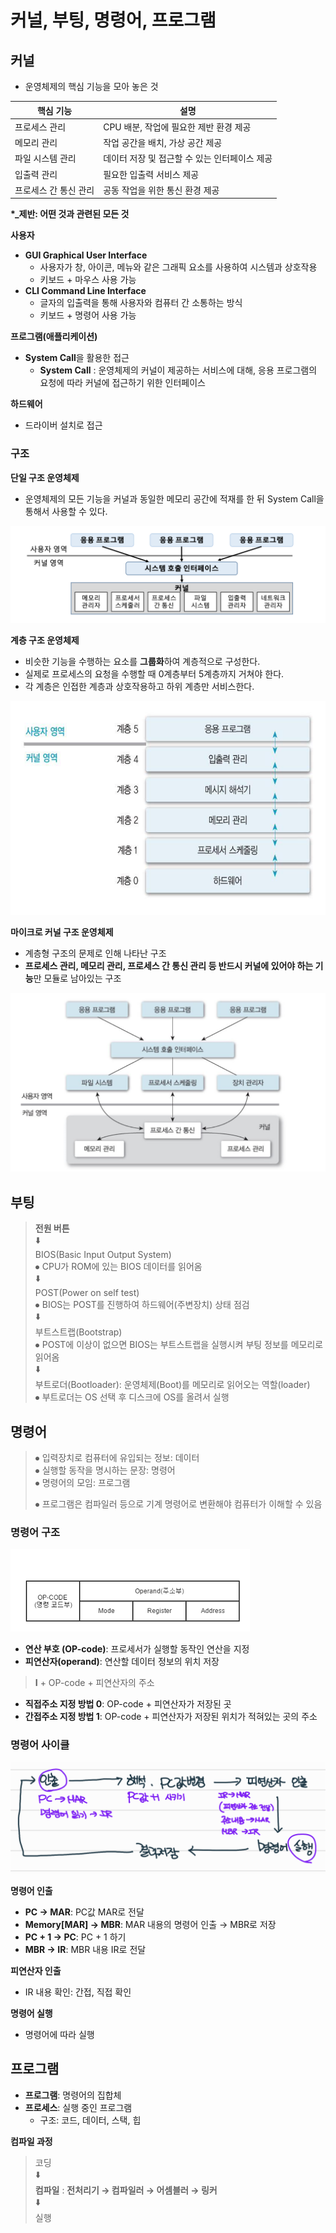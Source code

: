 # 커널, 부팅, 명령어, 프로그램

## 커널

- 운영체제의 핵심 기능을 모아 놓은 것

| 핵심 기능             | 설명                                          |
| --------------------- | --------------------------------------------- |
| 프로세스 관리         | CPU 배분, 작업에 필요한 제반 환경 제공        |
| 메모리 관리           | 작업 공간을 배치, 가상 공간 제공              |
| 파일 시스템 관리      | 데이터 저장 및 접근할 수 있는 인터페이스 제공 |
| 입출력 관리           | 필요한 입출력 서비스 제공                     |
| 프로세스 간 통신 관리 | 공동 작업을 위한 통신 환경 제공               |

**\*\_제반: 어떤 것과 관련된 모든 것**

**사용자**

- **GUI Graphical User Interface**
  - 사용자가 창, 아이콘, 메뉴와 같은 그래픽 요소를 사용하여 시스템과 상호작용
  - 키보드 + 마우스 사용 가능
- **CLI Command Line Interface**
  - 글자의 입출력을 통해 사용자와 컴퓨터 간 소통하는 방식
  - 키보드 + 명령어 사용 가능

**프로그램(애플리케이션)**

- **System Call**을 활용한 접근
  - **System Call** : 운영체제의 커널이 제공하는 서비스에 대해, 응용 프로그램의 요청에 따라 커널에 접근하기 위한 인터페이스

**하드웨어**

- 드라이버 설치로 접근

### 구조

**단일 구조 운영체제**

- 운영체제의 모든 기능을 커널과 동일한 메모리 공간에 적재를 한 뒤 System Call을 통해서 사용할 수 있다.

![](./img/%EC%8B%9C%EC%9E%91%ED%95%98%EA%B8%B0%20%EC%A0%84%EC%97%90/1.png)

**계층 구조 운영체제**

- 비슷한 기능을 수행하는 요소를 **그룹화**하여 계층적으로 구성한다.
- 실제로 프로세스의 요청을 수행할 때 0계층부터 5계층까지 거쳐야 한다.
- 각 계층은 인접한 계층과 상호작용하고 하위 계층만 서비스한다.

![](./img/%EC%8B%9C%EC%9E%91%ED%95%98%EA%B8%B0%20%EC%A0%84%EC%97%90/2.png)

**마이크로 커널 구조 운영체제**

- 계층형 구조의 문제로 인해 나타난 구조
- **프로세스 관리, 메모리 관리, 프로세스 간 통신 관리 등 반드시 커널에 있어야 하는 기능**만 모듈로 남아있는 구조

![](./img/%EC%8B%9C%EC%9E%91%ED%95%98%EA%B8%B0%20%EC%A0%84%EC%97%90/3.png)

## 부팅

> **전원 버튼** </br>
> ⬇️ </br>
> BIOS(Basic Input Output System) </br>
> ⦁ CPU가 ROM에 있는 BIOS 데이터를 읽어옴 </br>
> ⬇️ </br>
> POST(Power on self test) </br>
> ⦁ BIOS는 POST를 진행하여 하드웨어(주변장치) 상태 점검 </br>
> ⬇️ </br>
> 부트스트랩(Bootstrap) </br>
> ⦁ POST에 이상이 없으면 BIOS는 부트스트랩을 실행시켜 부팅 정보를 메모리로 읽어옴 </br>
> ⬇️ </br>
> 부트로더(Bootloader): 운영체제(Boot)를 메모리로 읽어오는 역할(loader) </br>
> ⦁ 부트로더는 OS 선택 후 디스크에 OS를 올려서 실행

## 명령어

> ⦁ 입력장치로 컴퓨터에 유입되는 정보: 데이터 </br>
> ⦁ 실행할 동작을 명시하는 문장: 명령어 </br>
> ⦁ 명령어의 모임: 프로그램 </br>
>
> ⦁ 프로그램은 컴파일러 등으로 기계 명령어로 변환해야 컴퓨터가 이해할 수 있음

### 명령어 구조

![](./img/%EC%8B%9C%EC%9E%91%ED%95%98%EA%B8%B0%20%EC%A0%84%EC%97%90/4.png)

- **연산 부호 (OP-code)**: 프로세서가 실행할 동작인 연산을 지정
- **피연산자(operand)**: 연산할 데이터 정보의 위치 저장

> **I** + OP-code + 피연산자의 주소

- **직접주소 지정 방법 0**: OP-code + 피연산자가 저장된 곳
- **간접주소 지정 방법 1**: OP-code + 피연산자가 저장된 위치가 적혀있는 곳의 주소

### 명령어 사이클

![](./img/%EC%8B%9C%EC%9E%91%ED%95%98%EA%B8%B0%20%EC%A0%84%EC%97%90/5.png)

**명령어 인출**

- **PC → MAR**: PC값 MAR로 전달
- **Memory[MAR] → MBR**: MAR 내용의 명령어 인출 → MBR로 저장
- **PC + 1 → PC**: PC + 1 하기
- **MBR → IR**: MBR 내용 IR로 전달

**피연산자 인출**

- IR 내용 확인: 간접, 직접 확인

**명령어 실행**

- 명령어에 따라 실행

## 프로그램

- **프로그램**: 명령어의 집합체
- **프로세스**: 실행 중인 프로그램
  - 구조: 코드, 데이터, 스택, 힙

**컴파일 과정**

> 코딩 </br>
> ⬇️ </br>
> **컴파일** : **전처리기 → 컴파일러 → 어셈블러 → 링커** </br>
> ⬇️ </br>
> 실행
